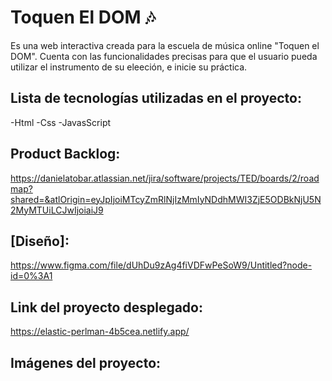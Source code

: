 # Toquen El DOM :notes:

Es una web interactiva creada para la escuela de música online "Toquen el DOM". Cuenta con las funcionalidades precisas para que el usuario pueda utilizar el instrumento de su eleeción, e inicie su práctica. 

## Lista de tecnologías utilizadas en el proyecto:
-Html 
-Css 
-JavasScript 

## Product Backlog:

https://danielatobar.atlassian.net/jira/software/projects/TED/boards/2/roadmap?shared=&atlOrigin=eyJpIjoiMTcyZmRlNjIzMmIyNDdhMWI3ZjE5ODBkNjU5N2MyMTUiLCJwIjoiaiJ9

## [Diseño]:

https://www.figma.com/file/dUhDu9zAg4fiVDFwPeSoW9/Untitled?node-id=0%3A1

##  Link del proyecto desplegado:
https://elastic-perlman-4b5cea.netlify.app/

## Imágenes del proyecto:


